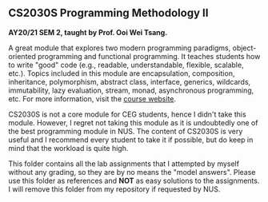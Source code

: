 ## CS2030S Programming Methodology II

**AY20/21 SEM 2, taught by Prof. Ooi Wei Tsang.**

A great module that explores two modern programming paradigms, object-oriented 
programming and functional programming. It teaches students how to write "good" 
code (e.g., readable, understandable, flexible, scalable, etc.). Topics 
included in this module are encapsulation, composition, inheritance, 
polymorphism, abstract class, interface, generics, wildcards, immutability, 
lazy evaluation, stream, monad, asynchronous programming, etc. For more 
information, visit the [course website](https://nus-cs2030s.github.io/2021-s2/).

CS2030S is not a core module for CEG students, hence I didn't take this module. 
However, I regret not taking this module as it is undoubtedly one of the best 
programming module in NUS. The content of CS2030S is very useful and I 
recommend every student to take it if possible, but do keep in mind that the 
workload is quite high.

This folder contains all the lab assignments that I attempted by myself without 
any grading, so they are by no means the "model answers". Please use this 
folder as references and **NOT** as easy solutions to the assignments. I will 
remove this folder from my repository if requested by NUS.
